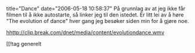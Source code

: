 title="Dance"
date="2006-05-18 10:58:37"
På grunnlag av at jeg ikke får filmen til å ikke autostarte, så linker jeg til den istedet. Er litt lei av å høre "The evolution of dance" hver gang jeg besøker siden min for å gjøre noe.

<a href="http://clip.break.com/dnet/media/content/evolutiondance.wmv">hhttp://clip.break.com/dnet/media/content/evolutiondance.wmv</a>

[[!tag  generelt
